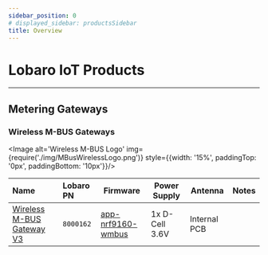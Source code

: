 ```yaml
---
sidebar_position: 0
# displayed_sidebar: productsSidebar
title: Overview
---
```


# Lobaro IoT Products
---

## Metering Gateways

### Wireless M-BUS Gateways

<Image alt='Wireless M-BUS Logo'
img={require('./img/MBusWirelessLogo.png')}
style={{width: '15%', paddingTop: '0px', paddingBottom: '10px'}}/>

| Name                                                                                 | Lobaro PN | Firmware                                                                    | Power Supply   | Antenna      | Notes |
|:-------------------------------------------------------------------------------------|:----------|-----------------------------------------------------------------------------|----------------|--------------|-------|
| [Wireless M-BUS Gateway V3](/products/metering-gateways/wireless-mbus-gateway-v3.md) | `8000162` | [app-nrf9160-wmbus](/components/firmware/app-nrf9160-wmbus/introduction.md) | 1x D-Cell 3.6V | Internal PCB |       |

